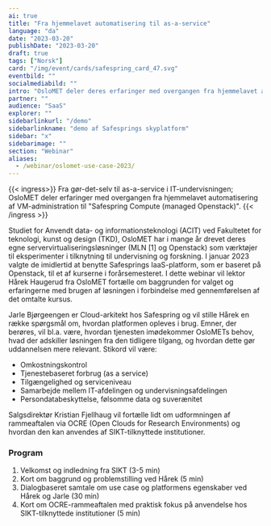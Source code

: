 ```yaml
---
ai: true
title: "Fra hjemmelavet automatisering til as-a-service"
language: "da"
date: "2023-03-20"
publishDate: "2023-03-20"
draft: true
tags: ["Norsk"]
card: "/img/event/cards/safespring_card_47.svg"
eventbild: ""
socialmediabild: ""
intro: "OsloMET deler deres erfaringer med overgangen fra hjemmelavet automatisering af VM-administration til Safespring Compute i et seminar om \"Fra gør-det-selv til as-a-service i IT-undervisningen\""
partner: ""
audience: "SaaS"
explorer: ""
sidebarlinkurl: "/demo"
sidebarlinkname: "demo af Safesprings skyplatform"
sidebar: "x"
sidebarimage: ""
section: "Webinar"
aliases:
  - /webinar/oslomet-use-case-2023/
---
```

{{< ingress>}}
Fra gør-det-selv til as-a-service i IT-undervisningen; OsloMET deler erfaringer med overgangen fra hjemmelavet automatisering af VM-administration til "Safespring Compute (managed Openstack)".
{{< /ingress >}}

Studiet for Anvendt data- og informationsteknologi (ACIT) ved Fakultetet for teknologi, kunst og design (TKD), OsloMET har i mange år drevet deres egne servervirtualiseringsløsninger (MLN [1] og Openstack) som værktøjer til eksperimenter i tilknytning til undervisning og forskning. I januar 2023 valgte de imidlertid at benytte Safesprings IaaS-platform, som er baseret på Openstack, til et af kurserne i forårsemesteret. I dette webinar vil lektor Hårek Haugerud fra OsloMET fortælle om baggrunden for valget og erfaringerne med brugen af løsningen i forbindelse med gennemførelsen af det omtalte kursus.

Jarle Bjørgeengen er Cloud-arkitekt hos Safespring og vil stille Hårek en række spørgsmål om, hvordan platformen opleves i brug. Emner, der berøres, vil bl.a. være, hvordan tjenesten imødekommer OsloMETs behov, hvad der adskiller løsningen fra den tidligere tilgang, og hvordan dette gør uddannelsen mere relevant. Stikord vil være:

- Omkostningskontrol
- Tjenestebaseret forbrug (as a service)
- Tilgængelighed og serviceniveau
- Samarbejde mellem IT-afdelingen og undervisningsafdelingen
- Persondatabeskyttelse, følsomme data og suverænitet

Salgsdirektør Kristian Fjellhaug vil fortælle lidt om udformningen af rammeaftalen via OCRE (Open Clouds for Research Environments) og hvordan den kan anvendes af SIKT-tilknyttede institutioner.

### Program

1. Velkomst og indledning fra SIKT (3-5 min)
1. Kort om baggrund og problemstilling ved Hårek (5 min)
1. Dialogbaseret samtale om use case og platformens egenskaber ved Hårek og Jarle (30 min)
1. Kort om OCRE-rammeaftalen med praktisk fokus på anvendelse hos SIKT-tilknyttede institutioner (5 min)
